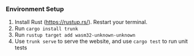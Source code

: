 ### Environment Setup

1. Install Rust (https://rustup.rs/). Restart your terminal.
2. Run `cargo install trunk`
3. Run `rustup target add wasm32-unknown-unknown`
4. Use `trunk serve` to serve the website, and use `cargo test` to run unit tests
